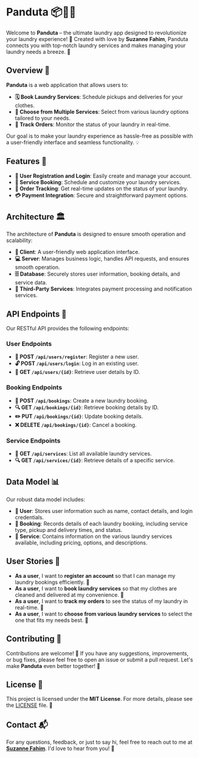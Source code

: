 # Panduta 📦👕✨

Welcome to **Panduta** – the ultimate laundry app designed to revolutionize your laundry experience! 🚀 Created with love by **Suzanne Fahim**, Panduta connects you with top-notch laundry services and makes managing your laundry needs a breeze. 🌟

## Overview 📝

**Panduta** is a web application that allows users to:

- **🗓️ Book Laundry Services**: Schedule pickups and deliveries for your clothes.
- **🧺 Choose from Multiple Services**: Select from various laundry options tailored to your needs.
- **📲 Track Orders**: Monitor the status of your laundry in real-time.

Our goal is to make your laundry experience as hassle-free as possible with a user-friendly interface and seamless functionality. 💡

## Features 🚀

- **👤 User Registration and Login**: Easily create and manage your account.
- **🧾 Service Booking**: Schedule and customize your laundry services.
- **📍 Order Tracking**: Get real-time updates on the status of your laundry.
- **💳 Payment Integration**: Secure and straightforward payment options.

## Architecture 🏛️

The architecture of **Panduta** is designed to ensure smooth operation and scalability:

- **🎨 Client**: A user-friendly web application interface.
- **💻 Server**: Manages business logic, handles API requests, and ensures smooth operation.
- **🗄️ Database**: Securely stores user information, booking details, and service data.
- **🔗 Third-Party Services**: Integrates payment processing and notification services.

## API Endpoints 📡

Our RESTful API provides the following endpoints:

### User Endpoints
- **🔐 POST `/api/users/register`**: Register a new user.
- **🔓 POST `/api/users/login`**: Log in an existing user.
- **👤 GET `/api/users/{id}`**: Retrieve user details by ID.

### Booking Endpoints
- **📝 POST `/api/bookings`**: Create a new laundry booking.
- **🔍 GET `/api/bookings/{id}`**: Retrieve booking details by ID.
- **✏️ PUT `/api/bookings/{id}`**: Update booking details.
- **❌ DELETE `/api/bookings/{id}`**: Cancel a booking.

### Service Endpoints
- **🧺 GET `/api/services`**: List all available laundry services.
- **🔍 GET `/api/services/{id}`**: Retrieve details of a specific service.

## Data Model 📊

Our robust data model includes:

- **👤 User**: Stores user information such as name, contact details, and login credentials.
- **📝 Booking**: Records details of each laundry booking, including service type, pickup and delivery times, and status.
- **🧺 Service**: Contains information on the various laundry services available, including pricing, options, and descriptions.

## User Stories 📝

- **As a user**, I want to **register an account** so that I can manage my laundry bookings efficiently. 👤
- **As a user**, I want to **book laundry services** so that my clothes are cleaned and delivered at my convenience. 📅
- **As a user**, I want to **track my orders** to see the status of my laundry in real-time. 🚚
- **As a user**, I want to **choose from various laundry services** to select the one that fits my needs best. 🧺

## Contributing 🤝

Contributions are welcome! 🎉 If you have any suggestions, improvements, or bug fixes, please feel free to open an issue or submit a pull request. Let's make **Panduta** even better together! 💪

## License 📜

This project is licensed under the **MIT License**. For more details, please see the [LICENSE](./LICENSE) file. 📄

## Contact 📬

For any questions, feedback, or just to say hi, feel free to reach out to me at **[Suzanne Fahim](mailto:susiefahim@gmail.com)**. I'd love to hear from you! 💌
